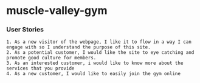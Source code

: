 # muscle-valley-gym


### User Stories
    1. As a new visitor of the webpage, I like it to flow in a way I can engage with so I understand the purpose of this site.
    2. As a potential customer, I would like the site to eye catching and promote good culture for members.
    3. As an interested customer, i would like to know more about the services that you provide
    4. As a new customer, I would like to easily join the gym online